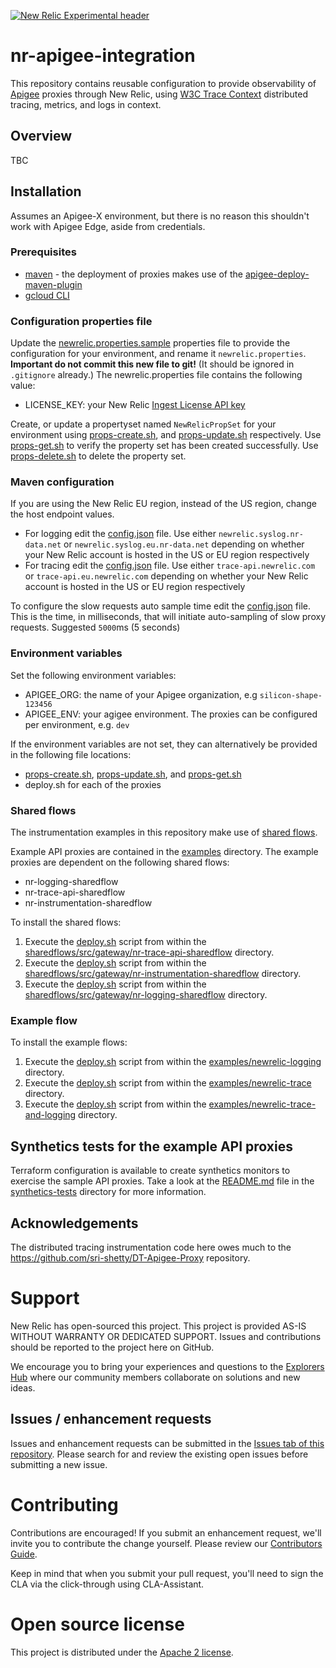 [![New Relic Experimental header](https://github.com/newrelic/opensource-website/raw/master/src/images/categories/Experimental.png)](https://opensource.newrelic.com/oss-category/#new-relic-experimental)
# nr-apigee-integration
This repository contains reusable configuration to provide observability of [Apigee](https://cloud.google.com/apigee/docs/api-platform/get-started/what-apigee) proxies through New Relic, using [W3C Trace Context](https://www.w3.org/TR/trace-context/) distributed tracing, metrics, and logs in context.

## Overview
TBC

## Installation
Assumes an Apigee-X environment, but there is no reason this shouldn't work with Apigee Edge, aside from credentials.
### Prerequisites
* [maven](https://maven.apache.org/) - the deployment of proxies makes use of the [apigee-deploy-maven-plugin](https://github.com/apigee/apigee-deploy-maven-plugin)
* [gcloud CLI](https://cloud.google.com/sdk/docs/install)

### Configuration properties file
Update the [newrelic.properties.sample](newrelic.properties.sample) properties file to provide the configuration for your environment, and rename it `newrelic.properties`. **Important do not commit this new file to git!** (It should be ignored in `.gitignore` already.)
The newrelic.properties file contains the following value:
* LICENSE_KEY: your New Relic [Ingest License API key](https://docs.newrelic.com/docs/apis/intro-apis/new-relic-api-keys/#license-key)

Create, or update a propertyset named `NewRelicPropSet` for your environment using [props-create.sh](props-create.sh), and [props-update.sh](props-update.sh) respectively. Use [props-get.sh](props-get.sh) to verify the property set has been created successfully. Use [props-delete.sh](props-delete.sh) to delete the property set.

### Maven configuration
If you are using the New Relic EU region, instead of the US region, change the host endpoint values.
* For logging edit the [config.json](sharedflows/src/gateway/nr-logging-sharedflow/config.json) file. Use either `newrelic.syslog.nr-data.net` or `newrelic.syslog.eu.nr-data.net` depending on whether your New Relic account is hosted in the US or EU region respectively  
* For tracing edit the [config.json](sharedflows/src/gateway/nr-trace-api-sharedflow/config.json) file. Use either `trace-api.newrelic.com` or `trace-api.eu.newrelic.com` depending on whether your New Relic account is hosted in the US or EU region respectively

To configure the slow requests auto sample time edit the [config.json](sharedflows/src/gateway/nr-instrumentation-sharedflow/config.json) file. This is the time, in milliseconds, that will initiate auto-sampling of slow proxy requests. Suggested `5000`ms (5 seconds)

### Environment variables
Set the following environment variables:
* APIGEE_ORG: the name of your Apigee organization, e.g `silicon-shape-123456`
* APIGEE_ENV: your agigee environment. The proxies can be configured per environment, e.g. `dev`

If the environment variables are not set, they can alternatively be provided in the following file locations:
* [props-create.sh](props-create.sh), [props-update.sh](props-update.sh), and [props-get.sh](props-get.sh)
* deploy.sh for each of the proxies 

### Shared flows
The instrumentation examples in this repository make use of [shared flows](https://cloud.google.com/apigee/docs/api-platform/fundamentals/shared-flows).

Example API proxies are contained in the [examples](examples) directory. The example proxies are dependent on the following shared flows:
* nr-logging-sharedflow
* nr-trace-api-sharedflow
* nr-instrumentation-sharedflow

To install the shared flows:
1. Execute the [deploy.sh](sharedflows/src/gateway/nr-trace-api-sharedflow/deploy.sh) script from within the [sharedflows/src/gateway/nr-trace-api-sharedflow](sharedflows/src/gateway/nr-trace-api-sharedflow) directory.
2. Execute the [deploy.sh](sharedflows/src/gateway/nr-instrumentation-sharedflow/deploy.sh) script from within the [sharedflows/src/gateway/nr-instrumentation-sharedflow](sharedflows/src/gateway/nr-instrumentation-sharedflow) directory.
3. Execute the [deploy.sh](sharedflows/src/gateway/nr-logging-sharedflow/deploy.sh) script from within the [sharedflows/src/gateway/nr-logging-sharedflow](sharedflows/src/gateway/nr-logging-sharedflow) directory.

### Example flow
To install the example flows:
1. Execute the [deploy.sh](examples/newrelic-logging/deploy.sh) script from within the [examples/newrelic-logging](examples/newrelic-logging) directory.
2. Execute the [deploy.sh](examples/newrelic-trace/deploy.sh) script from within the [examples/newrelic-trace](examples/newrelic-trace) directory.
3. Execute the [deploy.sh](examples/newrelic-trace-and-logging/deploy.sh) script from within the [examples/newrelic-trace-and-logging](examples/newrelic-trace-and-logging) directory.

## Synthetics tests for the example API proxies
Terraform configuration is available to create synthetics monitors to exercise the sample API proxies. Take a look at the [README.md](synthetics-tests/README.md) file in the [synthetics-tests](synthetics-tests) directory for more information.

## Acknowledgements
The distributed tracing instrumentation code here owes much to the https://github.com/sri-shetty/DT-Apigee-Proxy repository.

# Support

New Relic has open-sourced this project. This project is provided AS-IS WITHOUT WARRANTY OR DEDICATED SUPPORT. Issues and contributions should be reported to the project here on GitHub.

We encourage you to bring your experiences and questions to the [Explorers Hub](https://discuss.newrelic.com) where our community members collaborate on solutions and new ideas.

## Issues / enhancement requests

Issues and enhancement requests can be submitted in the [Issues tab of this repository](../../issues). Please search for and review the existing open issues before submitting a new issue.

# Contributing

Contributions are encouraged! If you submit an enhancement request, we'll invite you to contribute the change yourself. Please review our [Contributors Guide](CONTRIBUTING.md).

Keep in mind that when you submit your pull request, you'll need to sign the CLA via the click-through using CLA-Assistant.

# Open source license
This project is distributed under the [Apache 2 license](LICENSE).
